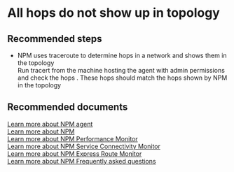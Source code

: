 <properties
	pageTitle="I installed NPM and setup monitoring but topology does not show all the hops"
	description="I installed NPM and setup monitoring but topology does not show all the hops"
	service="microsoft.network"
	resource="networkwatchers"
	ms.author="vinigam"
	authors="vinynigam"
	displayOrder="10"
	selfHelpType="resource"
	supportTopicIds="32606422"
	resourceTags=""
	productPesIds="16160"
	cloudEnvironments="public,fairfax"
/>

# All hops do not show up in topology 

## **Recommended steps**
*  NPM uses traceroute to determine hops in a network and shows them in the topology <br>
Run tracert from the machine hosting the agent with admin permissions and check the hops . These hops should match the hops shown by NPM in the topology


## **Recommended documents**
[Learn more about NPM agent](https://docs.microsoft.com/azure/azure-monitor/platform/agent-windows)<br>
[Learn more about NPM](https://docs.microsoft.com/azure/azure-monitor/insights/network-performance-monitor)<br>
[Learn more about NPM Performance Monitor](https://docs.microsoft.com/azure/azure-monitor/insights/network-performance-monitor)<br>
[Learn more about NPM Service Connectivity Monitor](https://docs.microsoft.com/azure/azure-monitor/insights/network-performance-monitor)<br>
[Learn more about NPM Express Route Monitor](https://docs.microsoft.com/azure/azure-monitor/insights/network-performance-monitor-expressroute)<br>
[Learn more about NPM Frequently asked questions](https://docs.microsoft.com/azure/azure-monitor/insights/network-performance-monitor-faq)
